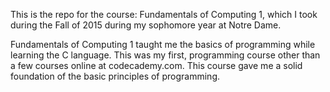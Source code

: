 This is the repo for the course: Fundamentals of Computing 1, which I took during the Fall of 
2015 during my sophomore year at Notre Dame.

Fundamentals of Computing 1 taught me the basics of programming while learning the C language.
This was my first, programming course other than a few courses online at codecademy.com. This
course gave me a solid foundation of the basic principles of programming.
